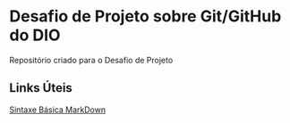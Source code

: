 # Desafio de Projeto sobre Git/GitHub do DIO
Repositório criado para o Desafio de Projeto

## Links Úteis
[Sintaxe Básica MarkDown](https://www.markdownguide.org/basic-syntax/)
